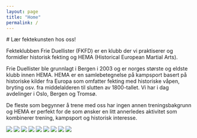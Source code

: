 ```yaml
---
layout: page
title: "Home"
permalink: /
---
```


<div class="row center-text" markdown="1">
# Lær fektekunsten hos oss!
</div>
<div class="row row--indent spacing-4" markdown="1">

Fekteklubben Frie Duellister (FKFD) er en klubb der vi praktiserer og formidler historisk fekting og HEMA (Historical European Martial Arts).

Frie Duellister ble grunnlagt i Bergen i 2003 og er norges største og eldste klubb innen HEMA. HEMA er en samlebetegnelse på kampsport basert på historiske kilder fra Europa som omfatter fekting med historiske våpen, bryting osv. fra middelalderen til slutten av 1800-tallet. Vi har i dag avdelinger i Oslo, Bergen og Tromsø.

De fleste som begynner å trene med oss har ingen annen treningsbakgrunn og HEMA er perfekt for de som ønsker en litt annerledes aktivitet som kombinerer trening, kampsport og historisk interesse.

</div>

<div class="row spacing-4">
    <div class="gallery">
        <img src="https://assets.zyrosite.com/mePnDwWOg2I9gvpV/untitled-AMq49xKnzjtJ1505.jpg"/>
        <img src="https://assets.zyrosite.com/mePnDwWOg2I9gvpV/33943932_2144464525789403_9085913652950728704_n-YbN9zZQ4gBSwZj9q.jpg"/>
        <img src="https://assets.zyrosite.com/mePnDwWOg2I9gvpV/20180829_205058-AoPG86OLQVU4MVlG.jpg"/>
        <img src="https://assets.zyrosite.com/mePnDwWOg2I9gvpV/33720268_2144465265789329_4586059692328878080_n-mePn6eVjrLib6npl.jpg"/>
        <img src="https://assets.zyrosite.com/mePnDwWOg2I9gvpV/bruchius_book-mv0717M5QkH2K15d.jpg"/>
        <img src="https://assets.zyrosite.com/mePnDwWOg2I9gvpV/23213187_2036509409918249_2924456090510456545_o-Yyv7OBVa8VUZN8W9.jpg"/>
        <img src="https://assets.zyrosite.com/mePnDwWOg2I9gvpV/23334235_2038591006376756_3286978314259016105_o-YBg4vqKJzxfW8EZ7.jpg"/>
        <img src="https://assets.zyrosite.com/mePnDwWOg2I9gvpV/33994819_2144468062455716_7752266238130126848_n-mePn614gJMcpJoX7.jpg"/>
        <img src="https://assets.zyrosite.com/mePnDwWOg2I9gvpV/untitled-YleqOGV3R2cqvw4O.jpg"/>
    </div>
</div>
